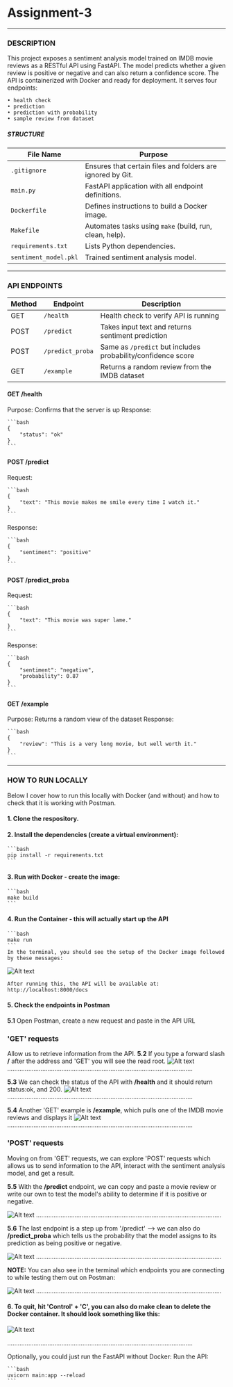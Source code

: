 # Assignment-3
---

### **DESCRIPTION**
This project exposes a sentiment analysis model trained on IMDB movie reviews as a RESTful API using FastAPI. The model predicts whether a given review is positive or negative and can also return a confidence score. The API is containerized with Docker and ready for deployment. It serves four endpoints:

    • health check
    • prediction
    • prediction with probability
    • sample review from dataset


##### STRUCTURE

| File Name       | Purpose                                  |
|----------------|-------------------------------------------|
| `.gitignore`    | Ensures that certain files and folders are ignored by Git. |
| `main.py`     | FastAPI application with all endpoint definitions.     |
| `Dockerfile`     | Defines instructions to build a Docker image.     |
| `Makefile`     | Automates tasks using `make` (build, run, clean, help).     |
| `requirements.txt`     | Lists Python dependencies.     |
| `sentiment_model.pkl`     | Trained sentiment analysis model.     |

---
### **API ENDPOINTS**
| Method | Endpoint         | Description                                           |
|--------|------------------|-------------------------------------------------------|
| GET    | `/health`        | Health check to verify API is running                |
| POST   | `/predict`       | Takes input text and returns sentiment prediction     |
| POST   | `/predict_proba` | Same as `/predict` but includes probability/confidence score |
| GET    | `/example`       | Returns a random review from the IMDB dataset        |

#### GET /health
Purpose: Confirms that the server is up
Response:

    ```bash
    {
        "status": "ok"
    }
    ```


#### POST /predict
Request:

    ```bash
    {
        "text": "This movie makes me smile every time I watch it."
    }
    ```
Response:

    ```bash
    {
        "sentiment": "positive"
    }
    ```


#### POST /predict_proba
Request:

    ```bash
    {
        "text": "This movie was super lame."
    }
    ```
Response:

    ```bash
    {
        "sentiment": "negative",
        "probability": 0.87
    }
    ```

#### GET /example
Purpose: Returns a random view of the dataset
Response:

    ```bash
    {
        "review": "This is a very long movie, but well worth it."
    }
    ```



---
### **HOW TO RUN LOCALLY**
Below I cover how to run this locally with Docker (and without) and how to check that it is working with Postman.

#### 1. Clone the respository.

#### 2. Install the dependencies (create a virtual environment):

    ```bash
    pip install -r requirements.txt
    ```

#### 3. Run with Docker - create the image:
    ```bash
    make build
    ```

#### 4. Run the Container - this will actually start up the API
    ```bash
    make run
    ```
    In the terminal, you should see the setup of the Docker image followed by these messages:
![Alt text](readme_photos/start.png)

    After running this, the API will be available at:
    http://localhost:8000/docs

#### 5. Check the endpoints in Postman
**5.1** Open Postman, create a new request and paste in the API URL

### 'GET' requests
Allow us to retrieve information from the API.
**5.2** If you type a forward slash **/** after the address and 'GET' you will see the read root.
![Alt text](readme_photos/root.png)
..........................................................................................................

**5.3** We can check the status of the API with **/health** and it should return status:ok, and 200.
![Alt text](readme_photos/health_status.png)
..........................................................................................................


**5.4** Another 'GET' example is **/example**, which pulls one of the IMDB movie reviews and displays it
![Alt text](readme_photos/example.png)
..........................................................................................................

### 'POST' requests
Moving on from 'GET' requests, we can explore 'POST' requests which allows us to send information to the API, interact with the sentiment analysis model, and get a result.

**5.5** With the **/predict** endpoint, we can copy and paste a movie review or write our own to test the model's ability to determine if it is positive or negative.

![Alt text](readme_photos/predict.png)
..........................................................................................................

**5.6** The last endpoint is a step up from '/predict' --> we can also do **/predict_proba** which tells us the probability that the model assigns to its prediction as being positive or negative.

![Alt text](readme_photos/predict_proba.png)
..........................................................................................................

**NOTE:** You can also see in the terminal which endpoints you are connecting to while testing them out on Postman:

![Alt text](readme_photos/terminal.png)
..........................................................................................................

#### 6. To quit, hit 'Control' + 'C', you can also do make clean to delete the Docker container. It should look something like this:
![Alt text](readme_photos/end.png)

..........................................................................................................


Optionally, you could just run the FastAPI without Docker:
Run the API:

    ```bash
    uvicorn main:app --reload
    ```
